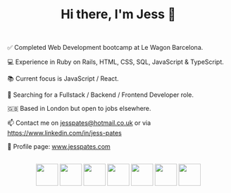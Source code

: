 <h1 align = center> Hi there, I'm Jess 👋 </h1>

<br>

:white_check_mark: Completed Web Development bootcamp at Le Wagon Barcelona. 

:computer: Experience in Ruby on Rails, HTML, CSS, SQL, JavaScript & TypeScript.

:books: Current focus is JavaScript / React. 

:mag_right: Searching for a Fullstack / Backend / Frontend Developer role. 

:gb: Based in London but open to jobs elsewhere.

:mailbox: Contact me on jesspates@hotmail.co.uk or via https://www.linkedin.com/in/jess-pates

:thought_balloon: Profile page: www.jesspates.com 

<br>
<section align = center>
<img height=50 src="https://cdn.jsdelivr.net/gh/devicons/devicon/icons/javascript/javascript-original.svg"/> <img height=50 src="https://cdn.jsdelivr.net/gh/devicons/devicon/icons/ruby/ruby-original.svg"/> <img height=50 src="https://cdn.jsdelivr.net/gh/devicons/devicon/icons/html5/html5-original.svg" /> <img height=50 src="https://cdn.jsdelivr.net/gh/devicons/devicon/icons/css3/css3-original.svg" /> <img height=50 src="https://cdn.jsdelivr.net/gh/devicons/devicon/icons/bootstrap/bootstrap-original.svg" /> <img height=50 src="https://cdn.jsdelivr.net/gh/devicons/devicon/icons/typescript/typescript-plain.svg"/> <img height=50 src="https://cdn.jsdelivr.net/gh/devicons/devicon/icons/postgresql/postgresql-original.svg"/>
</section>
